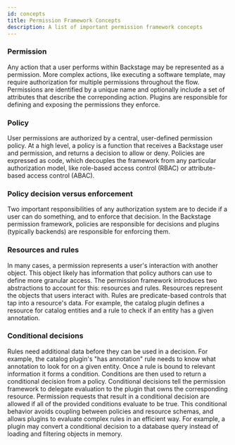 ```yaml
---
id: concepts
title: Permission Framework Concepts
description: A list of important permission framework concepts
---
```


### Permission

Any action that a user performs within Backstage may be represented as a permission. More complex actions, like executing a software template, may require authorization for multiple permissions throughout the flow. Permissions are identified by a unique name and optionally include a set of attributes that describe the correponding action. Plugins are responsible for defining and exposing the permissions they enforce.

### Policy

User permissions are authorized by a central, user-defined permission policy. At a high level, a policy is a function that receives a Backstage user and permission, and returns a decision to allow or deny. Policies are expressed as code, which decouples the framework from any particular authorization model, like role-based access control (RBAC) or attribute-based access control (ABAC).

### Policy decision versus enforcement

Two important responsibilities of any authorization system are to decide if a user can do something, and to enforce that decision. In the Backstage permission framework, policies are responsible for decisions and plugins (typically backends) are responsible for enforcing them.

### Resources and rules

In many cases, a permission represents a user's interaction with another object. This object likely has information that policy authors can use to define more granular access. The permission framework introduces two abstractions to account for this: resources and rules. Resources represent the objects that users interact with. Rules are predicate-based controls that tap into a resource's data. For example, the catalog plugin defines a resource for catalog entities and a rule to check if an entity has a given annotation.

### Conditional decisions

Rules need additional data before they can be used in a decision. For example, the catalog plugin's "has annotation" rule needs to know what annotation to look for on a given entity. Once a rule is bound to relevant information it forms a condition. Conditions are then used to return a conditional decision from a policy. Conditional decisions tell the permission framework to delegate evaluation to the plugin that owns the corresponding resource. Permission requests that result in a conditional decision are allowed if all of the provided conditions evaluate to be true. This conditional behavior avoids coupling between policies and resource schemas, and allows plugins to evaluate complex rules in an efficient way. For example, a plugin may convert a conditional decision to a database query instead of loading and filtering objects in memory.

